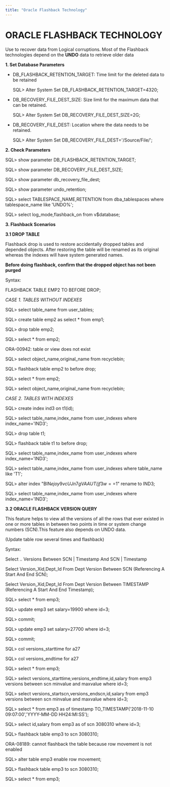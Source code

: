 ```yaml
---
title: "Oracle Flashback Technology"
---
```


# ORACLE FLASHBACK TECHNOLOGY
Use to recover data from Logical corruptions. Most of the Flashback technologies depend on the **UNDO** data to retrieve older data


**1. Set Database Parameters**

  - DB_FLASHBACK_RETENTION_TARGET: Time limit for the deleted data to be retained
    
    SQL> Alter System Set DB_FLASHBACK_RETENTION_TARGET=4320;

  - DB_RECOVERY_FILE_DEST_SIZE: Size limit for the maximum data that can be retained.
  
    SQL> Alter System Set DB_RECOVERY_FILE_DEST_SIZE=2G;

  - DB_RECOVERY_FILE_DEST: Location where the data needs to be retained.
  
    SQL> Alter System Set DB_RECOVERY_FILE_DEST='/Source/File/';
    

**2. Check Parameters**

SQL> show parameter DB_FLASHBACK_RETENTION_TARGET;

SQL> show parameter DB_RECOVERY_FILE_DEST_SIZE;

SQL> show parameter db_recovery_file_dest;

SQL> show parameter undo_retention;

SQL> select TABLESPACE_NAME,RETENTION from dba_tablespaces where tablespace_name like 'UNDO%';

SQL> select log_mode,flashback_on from v$database;



**3. Flashback Scenarios**


**3.1 DROP TABLE**

Flashback drop is used to restore accidentally dropped tables and depended objects. After restoring the table will be renamed as its original whereas the indexes will have system generated names.

**Before doing flashback, confirm that the dropped object has not been purged**

Syntax:

FLASHBACK TABLE EMP2 TO BEFORE DROP;

*CASE 1. TABLES WITHOUT INDEXES*

SQL> select table_name from user_tables;

SQL> create table emp2 as select * from emp1;

SQL> drop table emp2;

SQL> select * from emp2;

ORA-00942: table or view does not exist

SQL> select object_name,original_name from recyclebin;

SQL> flashback table emp2 to before drop;

SQL> select * from emp2;

SQL> select object_name,original_name from recyclebin;


*CASE 2. TABLES WITH INDEXES*

SQL> create index ind3 on t1(id);

SQL>  select table_name,index_name from user_indexes where index_name='IND3';

SQL> drop table t1;

SQL> flashback table t1 to before drop;

SQL> select table_name,index_name from user_indexes where index_name='IND3';

SQL> select table_name,index_name from user_indexes where table_name like 'T1';

SQL> alter index "BIN$ejoy9vcUJn7gVAAUT/jf3w==$1" rename to IND3;

SQL> select table_name,index_name from user_indexes where index_name='IND3';

**3.2 ORACLE FLASHBACK VERSION QUERY**

This feature helps to view all the versions of all the rows that ever existed in one or more tables in between two points in time or system change numbers (SCN).This feature also depends on UNDO data.

(Update table row several times and flashback)

Syntax:

Select .. Versions Between SCN | Timestamp And SCN | Timestamp

Select Version_Xid,Dept_Id
From Dept
Version Between SCN (Referencing A Start And End SCN);

Select Version_Xid,Dept_Id
From Dept
Version Between TIMESTAMP (Referencing A Start And End Timestamp);

SQL> select * from emp3;

SQL> update emp3 set salary=19900 where id=3;

SQL> commit;

SQL> update emp3 set salary=27700 where id=3;

SQL> commit;

SQL> col versions_starttime for a27

SQL> col versions_endtime for a27

SQL> select * from emp3;

SQL> select versions_starttime,versions_endtime,id,salary from emp3 versions between scn minvalue and maxvalue where id=3;

SQL> select versions_startscn,versions_endscn,id,salary from emp3 versions between scn minvalue and maxvalue where id=3;

SQL> select * from emp3 as of timestamp TO_TIMESTAMP('2018-11-10 09:07:00','YYYY-MM-DD HH24:MI:SS');

SQL> select id,salary from emp3 as of scn 3080310 where id=3;

SQL> flashback table emp3 to scn 3080310;

ORA-08189: cannot flashback the table because row movement is not enabled

SQL> alter table emp3 enable row movement;

SQL> flashback table emp3 to scn 3080310;

SQL> select * from emp3;










